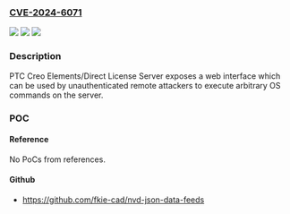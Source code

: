 ### [CVE-2024-6071](https://cve.mitre.org/cgi-bin/cvename.cgi?name=CVE-2024-6071)
![](https://img.shields.io/static/v1?label=Product&message=Creo%20Elements%2FDirect%20License&color=blue)
![](https://img.shields.io/static/v1?label=Version&message=0%3C%3D%2020.7.0.0%20&color=brighgreen)
![](https://img.shields.io/static/v1?label=Vulnerability&message=CWE-862%20Missing%20Authorization&color=brighgreen)

### Description

PTC Creo Elements/Direct License Server exposes a web interface which can be used by unauthenticated remote attackers to execute arbitrary OS commands on the server.

### POC

#### Reference
No PoCs from references.

#### Github
- https://github.com/fkie-cad/nvd-json-data-feeds

